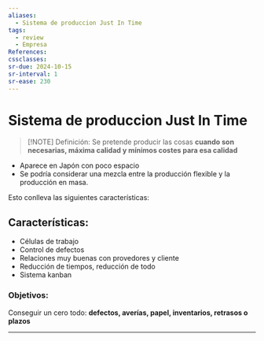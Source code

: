```yaml
---
aliases:
  - Sistema de produccion Just In Time
tags:
  - review
  - Empresa
References: 
cssclasses:
sr-due: 2024-10-15
sr-interval: 1
sr-ease: 230
---
```

# Sistema de produccion Just In Time

> [!NOTE] Definición: 
> Se pretende producir las cosas **cuando son necesarias, máxima calidad y mínimos costes para esa calidad**
+ Aparece en Japón con poco espacio
+ Se podría considerar una mezcla entre la producción flexible y la producción en masa. 

Esto conlleva las siguientes características:
## Características:
+ Células de trabajo
+ Control de defectos
+ Relaciones muy buenas con provedores y cliente
+ Reducción de tiempos, reducción de todo
+ Sistema kanban

### Objetivos:
Conseguir un cero todo: **defectos, averías, papel, inventarios, retrasos o plazos**

***
